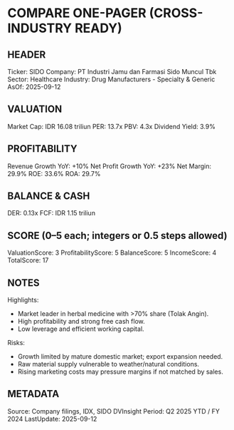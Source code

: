 # COMPARE ONE-PAGER (CROSS-INDUSTRY READY)

## HEADER
Ticker: SIDO
Company: PT Industri Jamu dan Farmasi Sido Muncul Tbk
Sector: Healthcare
Industry: Drug Manufacturers - Specialty & Generic
AsOf: 2025-09-12

## VALUATION
Market Cap: IDR 16.08 triliun
PER: 13.7x
PBV: 4.3x
Dividend Yield: 3.9%

## PROFITABILITY
Revenue Growth YoY: +10%
Net Profit Growth YoY: +23%
Net Margin: 29.9%
ROE: 33.6%
ROA: 29.7%

## BALANCE & CASH
DER: 0.13x
FCF: IDR 1.15 triliun

## SCORE (0–5 each; integers or 0.5 steps allowed)
ValuationScore: 3
ProfitabilityScore: 5
BalanceScore: 5
IncomeScore: 4
TotalScore: 17

## NOTES
Highlights:
- Market leader in herbal medicine with >70% share (Tolak Angin).
- High profitability and strong free cash flow.
- Low leverage and efficient working capital.

Risks:
- Growth limited by mature domestic market; export expansion needed.
- Raw material supply vulnerable to weather/natural conditions.
- Rising marketing costs may pressure margins if not matched by sales.

## METADATA
Source: Company filings, IDX, SIDO DVInsight
Period: Q2 2025 YTD / FY 2024
LastUpdate: 2025-09-12
